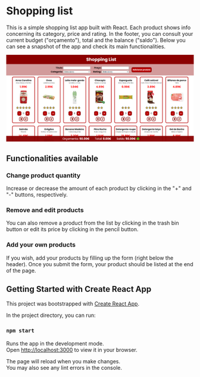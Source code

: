 # Shopping list

This is a simple shopping list app built with React. Each product shows info concerning its category, price and rating. In the footer, you can consult your current budget ("orçamento"), total and the balance ("saldo"). Below you can see a snapshot of the app and check its main functionalities.

![Screenshot](./src/assets/app_snapshot.png)

## Functionalities available

### Change product quantity

Increase or decrease the amount of each product by clicking in the "+" and "-" buttons, respectively.

### Remove and edit products

You can also remove a product from the list by clicking in the trash bin button or edit its price by clicking in the pencil button.

### Add your own products

If you wish, add your products by filling up the form (right below the header). Once you submit the form, your product should be listed at the end of the page.

## Getting Started with Create React App

This project was bootstrapped with [Create React App](https://github.com/facebook/create-react-app).

In the project directory, you can run:

### `npm start`

Runs the app in the development mode.\
Open [http://localhost:3000](http://localhost:3000) to view it in your browser.

The page will reload when you make changes.\
You may also see any lint errors in the console.
